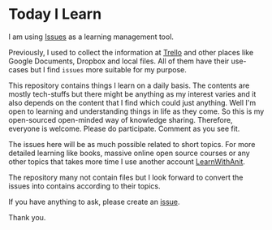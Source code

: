 
# Today I Learn

I am using [Issues](https://github.com/codeanit/til/issues)
as a learning management tool.

Previously, I used to collect the information at [Trello](https://trello.com/b/GGhug4Bh/journey-of-a-software-engineer)
and other places like Google Documents, Dropbox and
local files. All of them have their use-cases but 
I find `issues` more suitable for my purpose.

This repository contains things I learn on a daily basis.
The contents are mostly tech-stuffs but there might be 
anything as my interest varies and it also depends on the
content that I find which could just anything. Well I'm
open to learning and understanding things in life as they 
come. So this is my open-sourced open-minded way of knowledge
sharing. Therefore, everyone is welcome. Please do participate.
Comment as you see fit.

The issues here will be as much possible related to
short topics. For more detailed learning like books,
massive online open source courses or any other topics
that takes more time I use another account [LearnWithAnit](https://github.com/LearnWithAnit).

The repository many not contain files but I look forward to
convert the issues into contains according to their topics. 

If you have anything to ask, please create an [issue](https://github.com/codeanit/ama/issues).

Thank you.